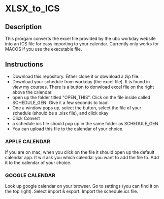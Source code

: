 # XLSX_to_ICS

## Description 
This prorgam converts the excel file provided by the ubc workday website into an ICS file for easy importing to your calendar. Currently only works for MACOS if you use the executable file. 

## Instructions 
- Download this repository. Either clone it or download a zip file. 
- Download your schedule from workday (the excel file). It is found in view my courses. There is a button to donwload excel file on the right above the calendar. 
- open up the folder titled "OPEN_THIS". Click on the file inside called SCHEDULE_GEN. Give it a few seconds to load. 
- One a window pops up, select the button, select the file of your schedule (should be a .xlsx file), and click okay
- Click Convert 
- a schedule.ics file should pop up in the same folder as SCHEDULE_GEN. 
- You can upload this file to the calendar of your choice. 
### APPLE CALENDAR 
If you are on mac, when you click on the file it should open up the default calendar app. It will ask you which calendar you want to add the file to. Add it to the calendar of your choice. 
### GOOGLE CALENDAR 
Look up google calendar on your browser. Go to settings (you can find it on the top right). Select import & export. Import the schedule.ics file. 
